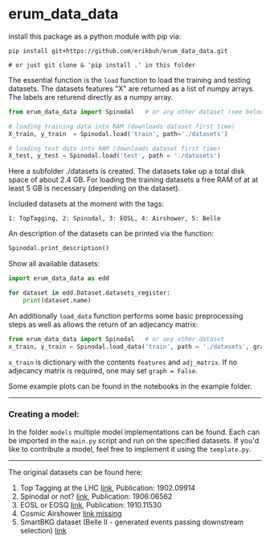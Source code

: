 # erum_data_data

install this package as a python module with pip via:

```
pip install git+https://github.com/erikbuh/erum_data_data.git

# or just git clone & 'pip install .' in this folder
```

The essential function is the `load` function to load the training and testing datasets. The datasets features "X" are returned as a list of numpy arrays. The labels are returend directly as a numpy array. 

```python
from erum_data_data import Spinodal   # or any other dataset (see below) 

# loading training data into RAM (downloads dataset first time)
X_train, y_train  = Spinodal.load('train', path='./datasets')

# loading test data into RAM (downloads dataset first time)
X_test, y_test = Spinodal.load('test', path = './datasets')
```

Here a subfolder ./datasets is created. The datasets take up a total disk space of about 2.4 GB. For loading the training datasets a free RAM of at at least 5 GB is necessary (depending on the dataset).

Included datasets at the moment with the tags:
```
1: TopTagging, 2: Spinodal, 3: EOSL, 4: Airshower, 5: Belle
```

An description of the datasets can be printed via the function:
```python
Spinodal.print_description()
```

Show all available datasets:
```python
import erum_data_data as edd

for dataset in edd.Dataset.datasets_register:
    print(dataset.name)
```

An additionally `load_data` function performs some basic preprocessing steps as well as allows the return of an adjecancy matrix:
```python
from erum_data_data import Spinodal   # or any other dataset
x_train, y_train = Spinodal.load_data('train', path = './datasets', graph = True)
```

`x_train` is dictionary with the contents `features` and `adj_matrix`. If no adjecancy matrix is required, one may set `graph = False`. 

Some example plots can be found in the notebooks in the example folder.

---

### Creating a model:

In the folder `models` multiple model implementations can be found. Each can be imported in the `main.py` script and run on the specified datasets. If you'd like to contribute a model, feel free to implement it using the `template.py`. 

---


The original datasets can be found here:
   1. Top Tagging at the LHC [link](https://docs.google.com/document/d/1Hcuc6LBxZNX16zjEGeq16DAzspkDC4nDTyjMp1bWHRo/edit?usp=sharing), Publication: 1902.09914
   2. Spinodal or not? [link](https://vfs.fias.science/d/fa35025bf2/?p=/Example-Datasets-classification/Spinodal-or-not), Publication: 1906:06562
   3. EOSL or EOSQ [link](https://vfs.fias.science/d/fa35025bf2/?p=/Example-Datasets-classification/EOSL-or-EOSQ), Publication: 1910.11530
   4. Cosmic Airshower [link missing]()
   5. SmartBKG dataset (Belle II - generated events passing downstream selection) [link](https://github.com/kahn-jms/belle-selective-mc-dataset)
